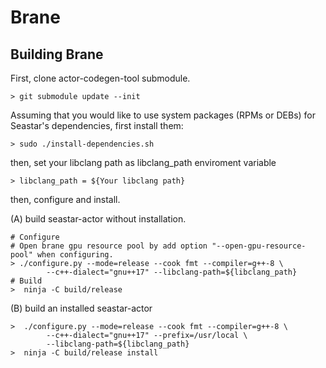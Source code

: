 Brane
=======
Building Brane
--------------------

First, clone actor-codegen-tool submodule.
```
> git submodule update --init
```
Assuming that you would like to use system packages (RPMs or DEBs) for Seastar's dependencies, first install them:
```
> sudo ./install-dependencies.sh
```

then, set your libclang path as libclang_path enviroment variable

```
> libclang_path = ${Your libclang path}
```

then, configure and install.

(A) build seastar-actor without installation.

```
# Configure
# Open brane gpu resource pool by add option "--open-gpu-resource-pool" when configuring.
> ./configure.py --mode=release --cook fmt --compiler=g++-8 \
        --c++-dialect="gnu++17" --libclang-path=${libclang_path}
# Build
>  ninja -C build/release
```

(B) build an installed seastar-actor

```
>  ./configure.py --mode=release --cook fmt --compiler=g++-8 \ 
        --c++-dialect="gnu++17" --prefix=/usr/local \ 
        --libclang-path=${libclang_path}
>  ninja -C build/release install 
```

